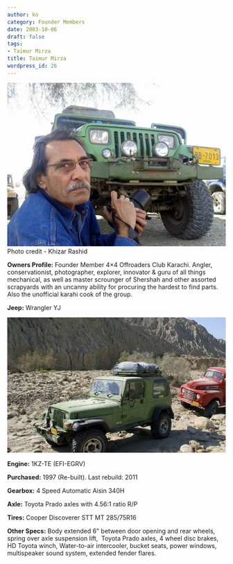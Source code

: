 ```yaml
---
author: ko
category: Founder Members
date: 2003-10-06
draft: false
tags:
- Taimur Mirza
title: Taimur Mirza
wordpress_id: 26
---
```


![](./1013932_10153676888035577_2050943439_n1.jpg) Photo credit - Khizar Rashid

**Owners Profile:** Founder Member 4×4 Offroaders Club Karachi. Angler, conservationist, photographer, explorer, innovator & guru of all things mechanical, as well as master scrounger of Shershah and other assorted scrapyards with an uncanny ability for procuring the hardest to find parts. Also the unofficial karahi cook of the group.

**Jeep:** Wrangler YJ

![](./945358_517837681621659_50401416_n.jpg)

**Engine:** 1KZ-TE (EFI-EGRV)

**Purchased:** 1997 (Re-built). Last rebuild: 2011

**Gearbox:** 4 Speed Automatic Aisin 340H

**Axle:** Toyota Prado axles with 4.56:1 ratio R/P

**Tires:** Cooper Discoverer STT MT 285/75R16

**Other Specs:** Body extended 6" between door opening and rear wheels, spring over axle suspension lift,  Toyota Prado axles, 4 wheel disc brakes, HD Toyota winch, Water-to-air intercooler, bucket seats, power windows, multispeaker sound system, extended fender flares.